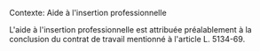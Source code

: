 Contexte: Aide à l'insertion professionnelle

L'aide à l'insertion professionnelle est attribuée préalablement à la conclusion du contrat de travail mentionné à l'article L. 5134-69.